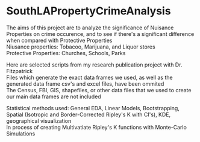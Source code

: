 # SouthLAPropertyCrimeAnalysis

The aims of this project are to analyze the significance of Nuisance Properties on crime occurence, and to see if there's a significant difference when compared with Protective Properties <br>
Niusance properties: Tobacoo, Marijuana, and Liquor stores <br>
Protective Properties: Churches, Schools, Parks <br />


Here are selected scripts from my research publication project with Dr. Fitzpatrick <br>
Files which generate the exact data frames we used, as well as the generated data frame csv's and excel files, have been ommited <br>
The Census, FBI, GIS, shapefiles, or other data files that we used to create our main data frames are not included <br />


Statistical methods used: General EDA, Linear Models, Bootstrapping, Spatial (Isotropic and Border-Corrected Ripley's K with CI's), KDE, geographical visualization <br>
In process of creating Multivatiate Ripley's K functions with Monte-Carlo Simulations <br>
